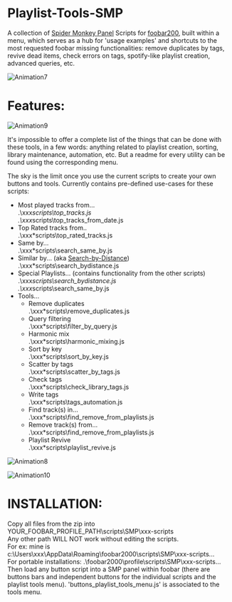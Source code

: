 # Playlist-Tools-SMP
A collection of [Spider Monkey Panel](https://theqwertiest.github.io/foo_spider_monkey_panel) Scripts for [foobar200](https://www.foobar2000.org), built within a menu, which serves as a hub for 'usage examples' and shortcuts to the most requested foobar missing functionalities: remove duplicates by tags, revive dead items, check errors on tags, spotify-like playlist creation, advanced queries, etc.

![Animation7](https://user-images.githubusercontent.com/83307074/116756221-471e8500-a9fb-11eb-96c9-2c269bf91fef.gif)

# Features: 

![Animation9](https://user-images.githubusercontent.com/83307074/116756215-44239480-a9fb-11eb-8489-b56a178c70f4.gif)

It's impossible to offer a complete list of the things that can be done with these tools, in a few words: anything related to playlist creation, sorting, library maintenance, automation, etc. But a readme for every utility can be found using the corresponding menu.

The sky is the limit once you use the current scripts to create your own buttons and tools. Currently contains pre-defined use-cases for these scripts:
* Most played tracks from...  
	.\xxx*scripts\top_tracks.js  
	.\xxx*scripts\top_tracks_from_date.js  
* Top Rated tracks from..  
	.\xxx*scripts\top_rated_tracks.js  
* Same by...  
	.\xxx*scripts\search_same_by.js
* Similar by... (aka [Search-by-Distance](https://github.com/regorxxx/Search-by-Distance-SMP/blob/main/README.md))  
	.\xxx*scripts\search_bydistance.js
* Special Playlists... (contains functionality from the other scripts)  
	.\xxx*scripts\search_bydistance.js  
	.\xxx*scripts\search_same_by.js  
* Tools...  
	* Remove duplicates  
		.\xxx*scripts\remove_duplicates.js
	* Query filtering  
		.\xxx*scripts\filter_by_query.js
	* Harmonic mix  
		.\xxx*scripts\harmonic_mixing.js
	* Sort by key  
		.\xxx*scripts\sort_by_key.js
	* Scatter by tags  
		.\xxx*scripts\scatter_by_tags.js
	* Check tags  
		.\xxx*scripts\check_library_tags.js
	* Write tags  
		.\xxx*scripts\tags_automation.js
	* Find track(s) in...  
		.\xxx*scripts\find_remove_from_playlists.js
	* Remove track(s) from...  
		.\xxx*scripts\find_remove_from_playlists.js
	* Playlist Revive  
		.\xxx*scripts\playlist_revive.js

![Animation8](https://user-images.githubusercontent.com/83307074/116756213-4259d100-a9fb-11eb-9452-657389977f69.gif)

![Animation10](https://user-images.githubusercontent.com/83307074/116756219-4685ee80-a9fb-11eb-80be-413f0e691dd4.gif)

# INSTALLATION: 
Copy all files from the zip into YOUR_FOOBAR_PROFILE_PATH\scripts\SMP\xxx-scripts  
Any other path WILL NOT work without editing the scripts.  
For ex: mine is c:\Users\xxx\AppData\Roaming\foobar2000\scripts\SMP\xxx-scripts\...  
For portable installations: .\foobar2000\profile\scripts\SMP\xxx-scripts\...  
Then load any button script into a SMP panel within foobar (there are buttons bars and independent buttons for the individual scripts and the playlist tools menu). 'buttons_playlist_tools_menu.js' is associated to the tools menu.
